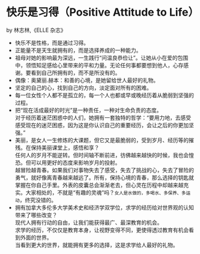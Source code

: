 # 快乐是习得（Positive Attitude to Life）

by 林志林,《ELLE 杂志》

- 快乐不是性格，而是通过习得。
- 正能量不是天生就拥有的，而是选择养成的一种能力。
- 祖母对她的影响最为深远，一生践行“问温良恭俭让”。让她从小在爱的包围中，领悟知足感给心里带来的平和力量。无论任何事都要想到他人，心存感谢。要看到自己所拥有的，而不是所没有的。
- 偶像：奥黛丽.赫本：和善的心境，是她留给世人最好的礼物。
- 坚定的自己的心，找到自己的方向，淡定面对所有的困难。
- 每一位女性个人都不是孤立的，每一个人也都或早或晚经历着从脆弱到坚强的过程。
- 把“现在活成最好的时光”是一种责任，一种对生命负责的态度。  
  对于经历着迷茫困惑中的人们，她拥有一套独特的哲学：“要用力地，去感受感受现在的迷茫困惑，因为这是你认识自己的重要经历，会让之后的你更加坚强。”
- 美丽，是女人一生修炼的大课题，但它又是最脆弱的，受到岁月、经历等的摧残。在保持美丽课堂上，感悟和享？  
  任何人的岁月不能逆转。但时间轴不断前进，彷佛越来越快的时候，我也会惶恐。但可以用更好的态度来影响岁月的投射。  
  越冒险越青春。如果我们对事物失去了感受，失去了挑战的心，失去了冒险的勇气，就好像离青春越来越远了。所有，保持心境的青春，那么选择的钥匙就掌握在你自己手里。外表的皮囊总会渐渐老去，但心灵在历程中却越来越充实。大家相处的，不就是“有趣的灵魂”吗？`女人是水做的，多喝水、多保养、多运动`，终究没错的。
- 拥有加拿大多伦多大学美术史和经济学双学位，求学的经历给对世界观的认知带来了哪些改变？  
  现代人拥有行动的自由，让我们能获得最广、最深教育的机会。  
  求学的经历，不仅仅是教育本身，让视野变得不同，更使得透过教育有机会看到外面的世界。  
  当看到更大的世界，就能拥有更多的选择，这是求学给人最好的礼物。
